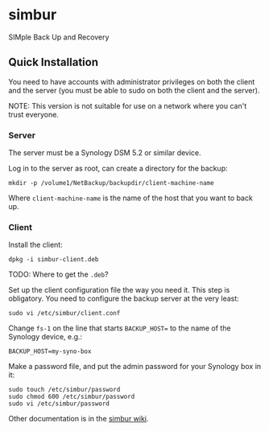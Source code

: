 # simbur

SIMple Back Up and Recovery

## Quick Installation
You need to have accounts with administrator privileges on both the client and the server (you must be able to sudo
on both the client and the server).

NOTE: This version is not suitable for use on a network where you can't trust everyone.

### Server
The server must be a Synology DSM 5.2 or similar device.

Log in to the server as root, can create a directory for the backup:

```
mkdir -p /volume1/NetBackup/backupdir/client-machine-name
```

Where `client-machine-name` is the name of the host that you want to back up.

### Client
Install the client:

```
dpkg -i simbur-client.deb
```

TODO: Where to get the  `.deb`?

Set up the client configuration file the way you need it. This step is obligatory. You need to configure the
backup server at the very least:

```
sudo vi /etc/simbur/client.conf
```

Change `fs-1` on the line that starts `BACKUP_HOST=` to the name of the Synology device, e.g.:

```
BACKUP_HOST=my-syno-box
```

Make a password file, and put the admin password for your Synology box in it:

```
sudo touch /etc/simbur/password
sudo chmod 600 /etc/simbur/password
sudo vi /etc/simbur/password
```

Other documentation is in the [simbur wiki](https://github.com/lcreid/simbur/wiki).
